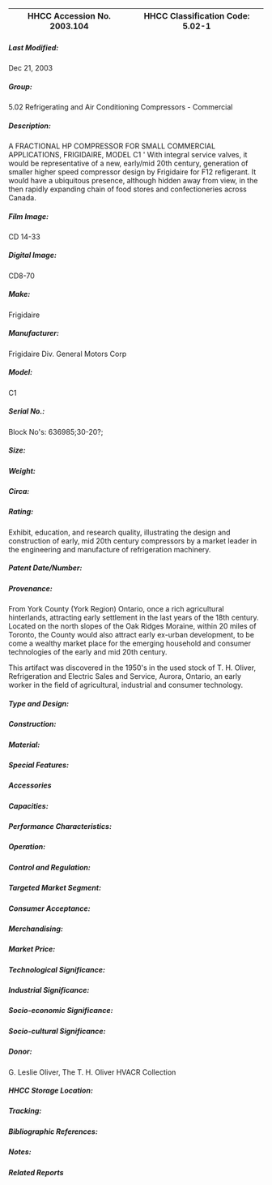 | **HHCC Accession No. 2003.104** |**HHCC Classification Code:  5.02-1**|
| ----------- | ----------- |

##### Last Modified:
Dec 21, 2003

##### Group:
5.02 Refrigerating and Air Conditioning Compressors - Commercial

##### Description:
A FRACTIONAL HP COMPRESSOR FOR SMALL COMMERCIAL APPLICATIONS, FRIGIDAIRE, MODEL C1 ' With integral service valves, it would be representative of a new, early/mid 20th century, generation of smaller higher speed compressor design by Frigidaire for F12 refigerant. It would have a ubiquitous presence, although hidden away from view, in the then rapidly expanding chain of food stores and confectioneries across Canada.

##### Film Image:
CD 14-33

##### Digital Image:
CD8-70

##### Make:
Frigidaire

##### Manufacturer:
Frigidaire Div. General Motors Corp

##### Model:
C1

##### Serial No.:
Block No's: 636985;30-20?;

##### Size:


##### Weight:


##### Circa:


##### Rating:
Exhibit, education, and research quality, illustrating the design and construction of early, mid 20th century compressors by a market leader in the engineering and manufacture of refrigeration machinery.

##### Patent Date/Number:


##### Provenance:
From York County (York Region) Ontario, once a rich agricultural hinterlands, attracting early settlement in the last years of the 18th century. Located on the north slopes of the Oak Ridges Moraine, within 20 miles of Toronto, the County would also attract early ex-urban development, to be come a wealthy market place for the emerging household and consumer technologies of the early and mid 20th century. 

This artifact was discovered in the 1950's in the used stock of T. H. Oliver, Refrigeration and Electric Sales and Service, Aurora, Ontario, an early worker in the field of agricultural, industrial and consumer technology.

##### Type and Design:


##### Construction:


##### Material:


##### Special Features:


##### Accessories


##### Capacities:


##### Performance Characteristics:


##### Operation:


##### Control and Regulation:


##### Targeted Market Segment:


##### Consumer Acceptance:


##### Merchandising:


##### Market Price:


##### Technological Significance:


##### Industrial Significance:


##### Socio-economic Significance:


##### Socio-cultural Significance:


##### Donor:
G. Leslie Oliver, The T. H. Oliver HVACR Collection

##### HHCC Storage Location:


##### Tracking:


##### Bibliographic References:


##### Notes:


##### Related Reports

